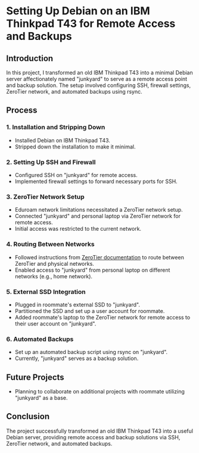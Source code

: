 # Setting Up Debian on an IBM Thinkpad T43 for Remote Access and Backups

## Introduction
In this project, I transformed an old IBM Thinkpad T43 into a minimal Debian server affectionately named "junkyard" to serve as a remote access point and backup solution. The setup involved configuring SSH, firewall settings, ZeroTier network, and automated backups using rsync.

## Process

### 1. Installation and Stripping Down
- Installed Debian on IBM Thinkpad T43.
- Stripped down the installation to make it minimal.

### 2. Setting Up SSH and Firewall
- Configured SSH on "junkyard" for remote access.
- Implemented firewall settings to forward necessary ports for SSH.

### 3. ZeroTier Network Setup
- Eduroam network limitations necessitated a ZeroTier network setup.
- Connected "junkyard" and personal laptop via ZeroTier network for remote access.
- Initial access was restricted to the current network.

### 4. Routing Between Networks
- Followed instructions from [ZeroTier documentation](https://zerotier.atlassian.net/wiki/spaces/SD/pages/224395274/Route+between+ZeroTier+and+Physical+Networks) to route between ZeroTier and physical networks.
- Enabled access to "junkyard" from personal laptop on different networks (e.g., home network).

### 5. External SSD Integration
- Plugged in roommate's external SSD to "junkyard".
- Partitioned the SSD and set up a user account for roommate.
- Added roommate's laptop to the ZeroTier network for remote access to their user account on "junkyard".

### 6. Automated Backups
- Set up an automated backup script using rsync on "junkyard".
- Currently, "junkyard" serves as a backup solution.

## Future Projects
- Planning to collaborate on additional projects with roommate utilizing "junkyard" as a base.

## Conclusion
The project successfully transformed an old IBM Thinkpad T43 into a useful Debian server, providing remote access and backup solutions via SSH, ZeroTier network, and automated backups.
